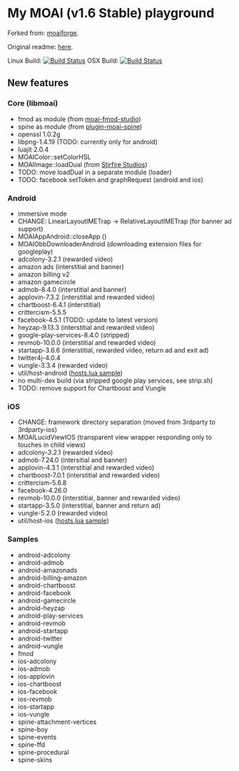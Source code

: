 # My MOAI (v1.6 Stable) playground

Forked from: [moaiforge](https://github.com/moaiforge/moai-sdk).

Original readme: [here](https://github.com/moaiforge/moai-sdk/blob/1.6-stable/README.md).

Linux Build: [![Build Status](https://api.travis-ci.org/btatarov/moai-sdk.svg?branch=postmorph)](https://travis-ci.org/btatarov/moai-sdk)
OSX Build: [![Build Status](https://api.travis-ci.org/btatarov/moai-sdk.svg?branch=travis-osx)](https://travis-ci.org/btatarov/moai-sdk)

## New features

### Core (libmoai)
* fmod as module (from [moai-fmod-studio](https://github.com/Vavius/moai-fmod-studio))
* spine as module (from [plugin-moai-spine](https://github.com/Vavius/plugin-moai-spine))
* openssl 1.0.2g
* libpng-1.4.19 (TODO: currently only for android)
* luajit 2.0.4
* MOAIColor::setColorHSL
* MOAIImage::loadDual (from [Stirfire Studios](https://github.com/StirfireStudios/moai-dev))
* TODO: move loadDual in a separate module (loader)
* TODO: facebook setToken and graphRequest (android and ios)

### Android
* immersive mode
* CHANGE: LinearLayoutIMETrap -> RelativeLayoutIMETrap (for banner ad support)
* MOAIAppAndroid::closeApp ()
* MOAIObbDownloaderAndroid (downloading extension files for googleplay)
* adcolony-3.2.1 (rewarded video)
* amazon ads (interstitial and banner)
* amazon billing v2
* amazon gamecircle
* admob-8.4.0 (interstitial and banner)
* applovin-7.3.2 (interstitial and rewarded video)
* chartboost-6.4.1 (interstitial)
* crittercism-5.5.5
* facebook-4.5.1 (TODO: update to latest version)
* heyzap-9.13.3 (interstitial and rewarded video)
* google-play-services-8.4.0 (stripped)
* revmob-10.0.0 (interstitial and rewarded video)
* startapp-3.6.6 (interstitial, rewarded video, return ad and exit ad)
* twitter4j-4.0.4
* vungle-3.3.4 (rewarded video)
* util/host-android ([hosts.lua sample](https://github.com/btatarov/moai-sdk/blob/postmorph/util/host-android/hosts.lua.sample))
* no multi-dex build (via stripped google play services, see strip.sh)
* TODO: remove support for Chartboost and Vungle

### iOS
* CHANGE: framework directory separation (moved from 3rdparty to 3rdparty-ios)
* MOAILucidViewIOS (transparent view wrapper responding only to touches in child views)
* adcolony-3.2.1 (rewarded video)
* admob-7.24.0 (intersitial and banner)
* applovin-4.3.1 (interstitial and rewarded video)
* chartboost-7.0.1 (interstitial and rewarded video)
* crittercism-5.6.8
* facebook-4.26.0
* revmob-10.0.0 (interstitial, banner and rewarded video)
* startapp-3.5.0 (interstitial, banner and return ad)
* vungle-5.2.0 (rewarded video)
* util/host-ios ([hosts.lua sample](https://github.com/btatarov/moai-sdk/blob/postmorph/util/host-ios/hosts.lua.sample))

### Samples
* android-adcolony
* android-admob
* android-amazonads
* android-billing-amazon
* android-chartboost
* android-facebook
* android-gamecircle
* android-heyzap
* android-play-services
* android-revmob
* android-startapp
* android-twitter
* android-vungle
* fmod
* ios-adcolony
* ios-admob
* ios-applovin
* ios-chartboost
* ios-facebook
* ios-revmob
* ios-startapp
* ios-vungle
* spine-attachment-vertices
* spine-boy
* spine-events
* spine-ffd
* spine-procedural
* spine-skins
